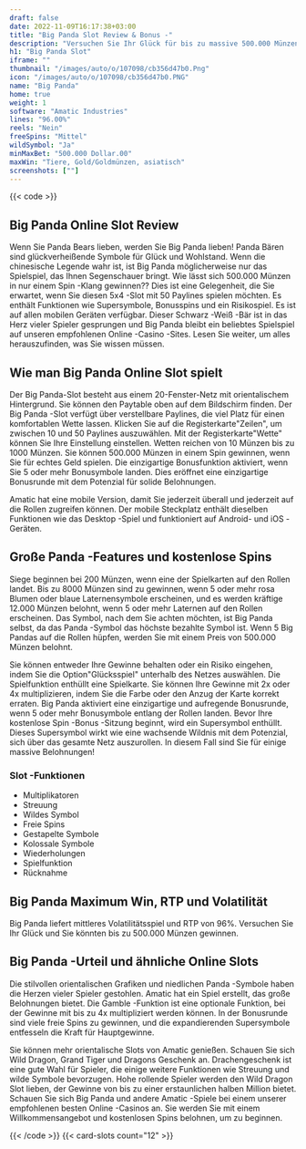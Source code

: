 ```yaml
---
draft: false
date: 2022-11-09T16:17:38+03:00
title: "Big Panda Slot Review & Bonus -"
description: "Versuchen Sie Ihr Glück für bis zu massive 500.000 Münzen im Big Panda Slot von Amatic! Lesen Sie unsere Rezension für RTP, Tipps, Boni und alles, was Sie brauchen, um groß zu gewinnen."
h1: "Big Panda Slot"
iframe: ""
thumbnail: "/images/auto/o/107098/cb356d47b0.Png"
icon: "/images/auto/o/107098/cb356d47b0.PNG"
name: "Big Panda"
home: true
weight: 1
software: "Amatic Industries"
lines: "96.00%"
reels: "Nein"
freeSpins: "Mittel"
wildSymbol: "Ja"
minMaxBet: "500.000 Dollar.00"
maxWin: "Tiere, Gold/Goldmünzen, asiatisch"
screenshots: [""]
---
```


{{< code >}}<h2>Big Panda Online Slot Review</h2><p>Wenn Sie Panda Bears lieben, werden Sie Big Panda lieben! Panda Bären sind glückverheißende Symbole für Glück und Wohlstand. Wenn die chinesische Legende wahr ist, ist Big Panda möglicherweise nur das Spielspiel, das Ihnen Segenschauer bringt. Wie lässt sich 500.000 Münzen in nur einem Spin -Klang gewinnen?? Dies ist eine Gelegenheit, die Sie erwartet, wenn Sie diesen 5x4 -Slot mit 50 Paylines spielen möchten. Es enthält Funktionen wie Supersymbole, Bonusspins und ein Risikospiel. Es ist auf allen mobilen Geräten verfügbar. Dieser Schwarz -Weiß -Bär ist in das Herz vieler Spieler gesprungen und Big Panda bleibt ein beliebtes Spielspiel auf unseren empfohlenen Online -Casino -Sites. Lesen Sie weiter, um alles herauszufinden, was Sie wissen müssen.</p><h2>Wie man Big Panda Online Slot spielt</h2><p>Der Big Panda-Slot besteht aus einem 20-Fenster-Netz mit orientalischem Hintergrund. Sie können den Paytable oben auf dem Bildschirm finden. Der Big Panda -Slot verfügt über verstellbare Paylines, die viel Platz für einen komfortablen Wette lassen. Klicken Sie auf die Registerkarte"Zeilen", um zwischen 10 und 50 Paylines auszuwählen. Mit der Registerkarte"Wette" können Sie Ihre Einstellung einstellen. Wetten reichen von 10 Münzen bis zu 1000 Münzen. Sie können 500.000 Münzen in einem Spin gewinnen, wenn Sie für echtes Geld spielen. Die einzigartige Bonusfunktion aktiviert, wenn Sie 5 oder mehr Bonusymbole landen. Dies eröffnet eine einzigartige Bonusrunde mit dem Potenzial für solide Belohnungen.</p><p>Amatic hat eine mobile Version, damit Sie jederzeit überall und jederzeit auf die Rollen zugreifen können. Der mobile Steckplatz enthält dieselben Funktionen wie das Desktop -Spiel und funktioniert auf Android- und iOS -Geräten.</p><h2>Große Panda -Features und kostenlose Spins</h2><p>Siege beginnen bei 200 Münzen, wenn eine der Spielkarten auf den Rollen landet. Bis zu 8000 Münzen sind zu gewinnen, wenn 5 oder mehr rosa Blumen oder blaue Laternensymbole erscheinen, und es werden kräftige 12.000 Münzen belohnt, wenn 5 oder mehr Laternen auf den Rollen erscheinen. Das Symbol, nach dem Sie achten möchten, ist Big Panda selbst, da das Panda -Symbol das höchste bezahlte Symbol ist. Wenn 5 Big Pandas auf die Rollen hüpfen, werden Sie mit einem Preis von 500.000 Münzen belohnt.</p><p>Sie können entweder Ihre Gewinne behalten oder ein Risiko eingehen, indem Sie die Option"Glücksspiel" unterhalb des Netzes auswählen. Die Spielfunktion enthüllt eine Spielkarte. Sie können Ihre Gewinne mit 2x oder 4x multiplizieren, indem Sie die Farbe oder den Anzug der Karte korrekt erraten. Big Panda aktiviert eine einzigartige und aufregende Bonusrunde, wenn 5 oder mehr Bonusymbole entlang der Rollen landen. Bevor Ihre kostenlose Spin -Bonus -Sitzung beginnt, wird ein Supersymbol enthüllt. Dieses Supersymbol wirkt wie eine wachsende Wildnis mit dem Potenzial, sich über das gesamte Netz auszurollen. In diesem Fall sind Sie für einige massive Belohnungen!</p><h3>
Slot -Funktionen</h3><ul>
<li></span>
Multiplikatoren</li>
<li></span>
Streuung</li>
<li></span>
Wildes Symbol</li>
<li></span>
Freie Spins</li>
<li></span>
Gestapelte Symbole</li>
<li></span>
Kolossale Symbole</li>
<li></span>
Wiederholungen</li>
<li></span>
Spielfunktion</li>
<li></span>
Rücknahme</li></ul><h2>Big Panda Maximum Win, RTP und Volatilität</h2><p>Big Panda liefert mittleres Volatilitätsspiel und RTP von 96%. Versuchen Sie Ihr Glück und Sie könnten bis zu 500.000 Münzen gewinnen.</p><h2>Big Panda -Urteil und ähnliche Online Slots</h2><p>Die stilvollen orientalischen Grafiken und niedlichen Panda -Symbole haben die Herzen vieler Spieler gestohlen. Amatic hat ein Spiel erstellt, das große Belohnungen bietet. Die Gamble -Funktion ist eine optionale Funktion, bei der Gewinne mit bis zu 4x multipliziert werden können. In der Bonusrunde sind viele freie Spins zu gewinnen, und die expandierenden Supersymbole entfesseln die Kraft für Hauptgewinne.</p><p>Sie können mehr orientalische Slots von Amatic genießen. Schauen Sie sich Wild Dragon, Grand Tiger und Dragons Geschenk an. Drachengeschenk ist eine gute Wahl für Spieler, die einige weitere Funktionen wie Streuung und wilde Symbole bevorzugen. Hohe rollende Spieler werden den Wild Dragon Slot lieben, der Gewinne von bis zu einer erstaunlichen halben Million bietet. Schauen Sie sich Big Panda und andere Amatic -Spiele bei einem unserer empfohlenen besten Online -Casinos an. Sie werden Sie mit einem Willkommensangebot und kostenlosen Spins belohnen, um zu beginnen.</p>{{< /code >}}
 {{< card-slots count="12" >}}